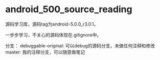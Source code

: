 # android_500_source_reading

源码学习库，源码tag为android-5.0.0_r3.0.1。

一步步学习，不关心的源码体现在.gitignore中。

分支：
debuggable-original: 可以debug的源码分支，未做任何注释和修改
master: 我的注释分支，可以随意做笔记
